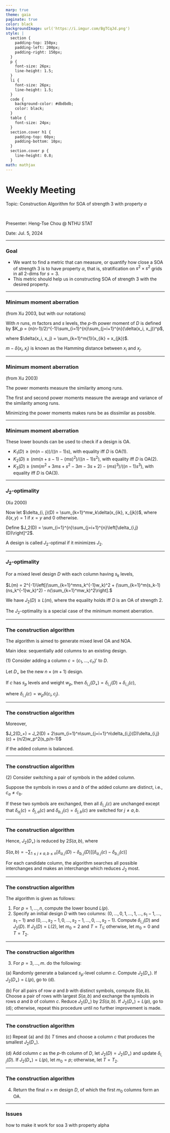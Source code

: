 ```yaml
---
marp: true
theme: gaia
paginate: true
color: black
backgroundImage: url('https://i.imgur.com/BgTCqJd.png')
style: |
  section {
    padding-top: 150px;
    padding-left: 200px;
    padding-right: 150px;
  }
  p {
    font-size: 26px;
    line-height: 1.5;
  } 
  li {
    font-size: 26px;
    line-height: 1.5;
  }
  code {
    background-color: #dbdbdb;
    color: black;
  }
  table {
    font-size: 24px;
  }
  section.cover h1 {
    padding-top: 60px;
    padding-bottom: 10px;
  }
  section.cover p {
    line-height: 0.8;
  }
math: mathjax
---
```


<!-- _class: cover -->

# Weekly Meeting

Topic: Construction Algorithm for $\text{SOA}$ of strength 3 with property $\alpha$

<br>

Presenter: Heng-Tse Chou @ NTHU STAT

Date: Jul. 5, 2024

---

### Goal

- We want to find a metric that can measure, or quantify how close a $\text{SOA}$ of strength 3 is to have property $\alpha$, that is, stratification on $s^2\times s^2$ grids in all 2-dims for $s=3$.
- This metric should help us in constructing $\text{SOA}$ of strength 3 with the desired property.

---

### Minimum moment aberration

(from Xu 2003, but with our notations)

With $n$ runs, $m$ factors and $s$ levels, the $p$-th power moment of $D$ is defined by $K_p = (n(n-1)/2)^{-1}\sum_{i=1}^{n}\sum_{j=i+1}^{n}(\delta(x_i, x_j))^p$,

where $\delta(x_i, x_j) = \sum_{k=1}^m{1}(x_{ik} = x_{jk})$.

$m - \delta(x_i, x_j)$ is known as the Hamming distance between $x_i$ and $x_j$.

---

### Minimum moment aberration

(from Xu 2003)

The power moments measure the similarity among runs.

The first and second power moments measure the average and variance of the similarity among runs.

Minimizing the power moments makes runs be as dissimilar as possible.

---

### Minimum moment aberration

These lower bounds can be used to check if a design is OA.

- $K_1(D) \geq(m(n-s))/((n-1)s)$, with equality iff $D$ is $\text{OA}(1)$.
- $K_2(D) \geq(nm(n+s-1) - (ms)^2)/((n-1)s^2)$, with equality iff $D$ is $\text{OA}(2)$.
- $K_3(D) \geq(nm(m^2+3ms+s^2-3m-3s+2)-(ms)^3)/((n-1)s^3)$, with equality iff $D$ is $\text{OA}(3)$.

---

### $J_2$-optimality

(Xu 2000)

Now let $\delta_{i, j}(D) = \sum_{k=1}^mw_k\delta(x_{ik}, x_{jk})$, where $\delta(x,y)=1$ if $x=y$ and 0 otherwise.

Define $J_2(D) = \sum_{i=1}^{n}\sum_{j=i+1}^{n}\left[\delta_{i,j}(D)\right]^2$.

A design is called $J_2$-optimal if it minimizes $J_2$.

---

### $J_2$-optimality

For a mixed level design $D$ with each column having $s_k$ levels,

$L(m) = 2^{-1}\left[(\sum_{k=1}^mns_k^{-1}w_k)^2 + (\sum_{k=1}^m(s_k-1)(ns_k^{-1}w_k)^2) - n(\sum_{k=1}^mw_k)^2\right].$

We have $J_2(D)\geq L(m)$, where the equality holds iff $D$ is an $\text{OA}$ of strength 2.

The $J_2$-optimality is a special case of the minimum moment aberration.

---

### The construction algorithm

The algorithm is aimed to generate mixed level $\text{OA}$ and $\text{NOA}$.

Main idea: sequentially add columns to an existing design.

(1) Consider adding a column $c=(c_1, \dots, c_n)'$ to $D$.

Let $D_+$ be the new $n\times(m+1)$ design.

If $c$ has $s_p$ levels and weight $w_p$, then $\delta_{i, j}(D_+) = \delta_{i, j}(D)+\delta_{i, j}(c)$,

where $\delta_{i, j}(c) = w_p\delta(c_i, c_j)$.

---

### The construction algorithm

Moreover,

$J_2(D_+) = J_2(D) + 2\sum_{i=1}^n\sum_{j=i+1}^n\delta_{i,j}(D)\delta_{i,j}(c) + (n/2)w_p^2(s_p/n-1)$

if the added column is balanced.

---

### The construction algorithm

(2) Consider switching a pair of symbols in the added column.

Suppose the symbols in rows $a$ and $b$ of the added column are distinct, i.e., $c_a \neq c_b$.

If these two symbols are exchanged, then all $\delta_{i,j}(c)$ are unchanged except that $\delta_{a_j}(c) = \delta_{j, a}(c)$ and $\delta_{b,j}(c) = \delta_{j,b}(c)$ are switched for $j \neq a, b$.

---

### The construction algorithm

Hence, $J_2(D_+)$ is reduced by $2S(a,b)$, where

$S(a, b) = -\sum_{1\leq j\neq a,b\leq n}\left[\delta_{a,j}(D) - \delta_{b,j}(D)\right]\left[\delta_{a,j}(c) - \delta_{b,j}(c)\right]$

For each candidate column, the algorithm searches all possible interchanges and makes an interchange which reduces $J_2$ most.

---

### The construction algorithm

The algorithm is given as follows:

1. For $p=1,\dots,n$, compute the lower bound $L(p)$.
2. Specify an initial design $D$ with two columns: $(0, \dots, 0, 1, \dots , 1, \dots , s_1 − 1, \dots , s_1 − 1)$ and $(0, \dots , s_2 − 1, 0, \dots , s_2 − 1, \dots , 0,\dots , s_2 − 1)$.
   Compute $\delta_{i,j}(D)$ and $J_2(D)$. If $J_2(D) = L(2)$, let $m_0 = 2$ and $T = T_1$; otherwise, let $m_0 = 0$ and $T = T_2$.

---

### The construction algorithm

3. For $p=3, \dots, m$. do the following:

(a) Randomly generate a balanced $s_p$-level column $c$. Compute $J_2(D_+)$. If $J_2(D_+)=L(p)$, go to (d).

(b) For all pairs of row $a$ and $b$ with distinct symbols, compute $S(a, b).$ Choose a pair of rows with largest $S(a, b)$ and exchange the symbols in rows $a$ and $b$ of column $c$. Reduce $J_2(D_+)$ by $2S(a,b)$. If $J_2(D_+)=L(p)$, go to (d); otherwise, repeat this procedure until no further improvement is made.

---

### The construction algorithm

(c) Repeat (a) and (b) $T$ times and choose a column $c$ that produces the smallest $J_2(D_+)$.

(d) Add column $c$ as the $p$-th column of $D$, let $J_2(D)=J_2(D_+)$ and update $\delta_{i,j}(D)$. If $J_2(D_+)=L(p)$, let $m_0 = p$; otherwise, let $T=T_2$.

---

### The construction algorithm

4. Return the final $n\times m$ design $D$, of which the first $m_0$ columns form an $\text{OA}$.

---

### Issues

how to make it work for soa 3 with property alpha
